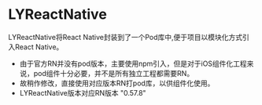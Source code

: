 # LYReactNative
LYReactNative将React Native封装到了一个Pod库中,便于项目以模块化方式引入React Native。

 - 由于官方RN并没有pod版本，主要使用npm引入，但是对于iOS组件化工程来说，pod组件十分必要，并不是所有独立工程都需要RN。
 - 故稍作修改，直接使用对应版本RN打pod库，以供组件化使用。
 - LYReactNative版本对应RN版本 "0.57.8"
